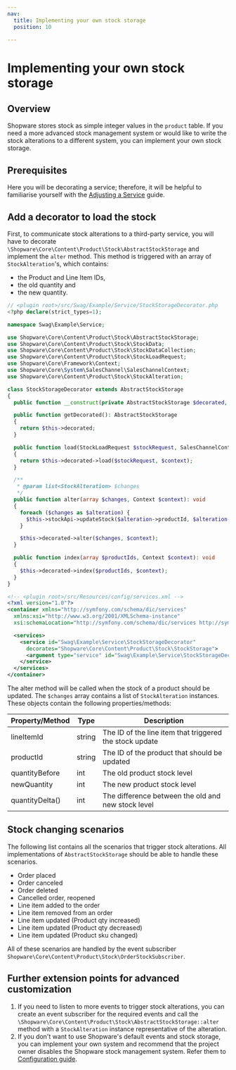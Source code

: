 ```yaml
---
nav:
  title: Implementing your own stock storage
  position: 10

---
```


# Implementing your own stock storage

## Overview

Shopware stores stock as simple integer values in the `product` table. If you need a more advanced stock management system or would like to write the stock alterations to a different system, you can implement your own stock storage.

## Prerequisites

Here you will be decorating a service; therefore, it will be helpful to familiarise yourself with the [Adjusting a Service](../../../../../guides/plugins/plugins/plugin-fundamentals/adjusting-service) guide.

## Add a decorator to load the stock

First, to communicate stock alterations to a third-party service, you will have to decorate `\Shopware\Core\Content\Product\Stock\AbstractStockStorage` and implement the `alter` method. This method is triggered with an array of `StockAlteration`'s, which contains:

* the Product and Line Item IDs,
* the old quantity and
* the new quantity.

<Tabs>
<Tab title="StockStorageDecorator.php">

```php
// <plugin root>/src/Swag/Example/Service/StockStorageDecorator.php
<?php declare(strict_types=1);

namespace Swag\Example\Service;

use Shopware\Core\Content\Product\Stock\AbstractStockStorage;
use Shopware\Core\Content\Product\Stock\StockData;
use Shopware\Core\Content\Product\Stock\StockDataCollection;
use Shopware\Core\Content\Product\Stock\StockLoadRequest;
use Shopware\Core\Framework\Context;
use Shopware\Core\System\SalesChannel\SalesChannelContext;
use Shopware\Core\Content\Product\Stock\StockAlteration;

class StockStorageDecorator extends AbstractStockStorage
{
  public function __construct(private AbstractStockStorage $decorated, private MyStockApi $stockApi) {}

  public function getDecorated(): AbstractStockStorage
  {
    return $this->decorated;
  }

  public function load(StockLoadRequest $stockRequest, SalesChannelContext $context): StockDataCollection
  {
    return $this->decorated->load($stockRequest, $context);
  }

  /**
   * @param list<StockAlteration> $changes  
   */
  public function alter(array $changes, Context $context): void
  {
    foreach ($changes as $alteration) {
      $this->stockApi->updateStock($alteration->productId, $alteration->newQuantity);
    }

    $this->decorated->alter($changes, $context);
  }

  public function index(array $productIds, Context $context): void
  {
    $this->decorated->index($productIds, $context);
  }
}
```

</Tab>

<Tab title="services.xml">

```xml
<!-- <plugin root>/src/Resources/config/services.xml -->
<?xml version="1.0"?>
<container xmlns="http://symfony.com/schema/dic/services"
  xmlns:xsi="http://www.w3.org/2001/XMLSchema-instance"
  xsi:schemaLocation="http://symfony.com/schema/dic/services http://symfony.com/schema/dic/services/services-1.0.xsd">

  <services>
    <service id="Swag\Example\Service\StockStorageDecorator"
      decorates="Shopware\Core\Content\Product\Stock\StockStorage">
      <argument type="service" id="Swag\Example\Service\StockStorageDecorator.inner" />
    </service>
  </services>
</container>
```

</Tab>
</Tabs>

The alter method will be called when the stock of a product should be updated. The `$changes` array contains a list of `StockAlteration` instances. These objects contain the following properties/methods:

| Property/Method | Type   | Description                                             |
|-----------------|--------|---------------------------------------------------------|
| lineItemId      | string | The ID of the line item that triggered the stock update |
| productId       | string | The ID of the product that should be updated            |
| quantityBefore  | int    | The old product stock level                             |
| newQuantity     | int    | The new product stock level                             |
| quantityDelta() | int    | The difference between the old and new stock level      |

## Stock changing scenarios

The following list contains all the scenarios that trigger stock alterations. All implementations of `AbstractStockStorage` should be able to handle these scenarios.

* Order placed
* Order canceled
* Order deleted
* Cancelled order, reopened
* Line item added to the order
* Line item removed from an order
* Line item updated (Product qty increased)
* Line item updated (Product qty decreased)
* Line item updated (Product sku changed)

All of these scenarios are handled by the event subscriber `Shopware\Core\Content\Product\Stock\OrderStockSubscriber`.

## Further extension points for advanced customization

1. If you need to listen to more events to trigger stock alterations, you can create an event subscriber for the required events and call the `\Shopware\Core\Content\Product\Stock\AbstractStockStorage::alter` method with a `StockAlteration` instance representative of the alteration.
2. If you don't want to use Shopware's default events and stock storage, you can implement your own system and recommend that the project owner disables the Shopware stock management system. Refer them to [Configuration guide](../../../../../guides/hosting/configurations/shopware/stock).
